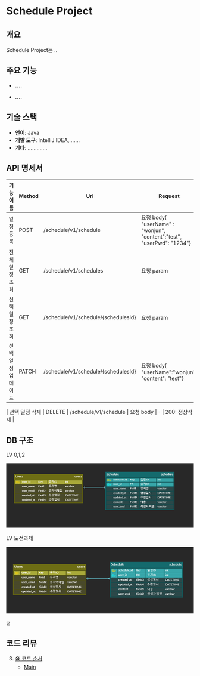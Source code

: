 # Schedule Project

## 개요

Schedule Project는 ..

## 주요 기능

- **....**

- **....**

## 기술 스택

- **언어**: Java
- **개발 도구**: IntelliJ IDEA,.......
- **기타**: .............

## API 명세서

| 기능 이름      | Method | Url                                 | Request                                                                       | Response | Status    |
|------------|--------|-------------------------------------|-------------------------------------------------------------------------------|----------|-----------|
| 일정 등록      | POST   | /schedule/v1/schedule               | 요청 body{    "userName" : "wonjun",    "content":"test",    "userPwd": "1234"} | 등록 정보    | 200: 정상등록 |    
| 전체 일정 조회   | GET    | /schedule/v1/schedules              | 요청 param                                                                      | 다건 응답 정보 | 200: 정상조회 |
| 선택 일정 조회   | GET    | /schedule/v1/schedule/{schedulesId} | 요청 param                                                                      | 단건 응답 정보 | 200: 정상조회 |
| 선택 일정 업데이트 | PATCH  | /schedule/v1/schedule/{schedulesId} | 요청 body{    "userName":"wonjun",    "content": "test"}                        | -        | 200: 정상수정 |

| 선택 일정 삭제 | DELETE | /schedule/v1/schedule | 요청 body | - | 200: 정상삭제 |

## DB 구조

LV 0,1,2

![img.png](img.png)

LV 도전과제

![img_1.png](img_1.png)

```
굳

```

## 코드 리뷰

3. [🛠 코드 순서](#-코드-순)
    - [Main](#아이디)


